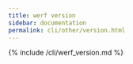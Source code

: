 ```yaml
---
title: werf version
sidebar: documentation
permalink: cli/other/version.html
---
```


{% include /cli/werf_version.md %}
